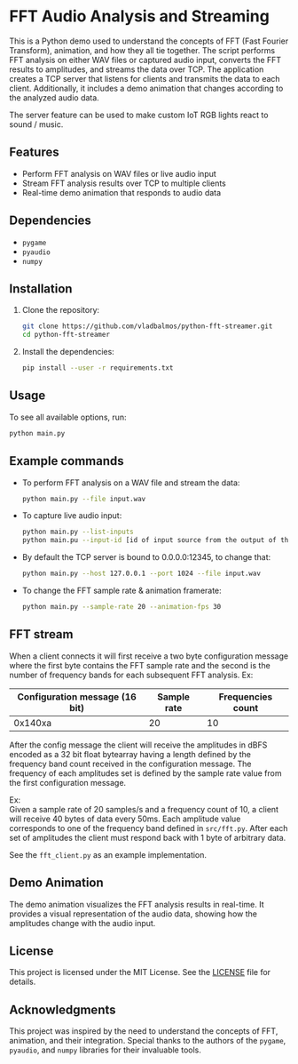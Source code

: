 # FFT Audio Analysis and Streaming

This is a Python demo used to understand the concepts of FFT (Fast Fourier Transform), animation, and how they all tie together. The script performs FFT analysis on either WAV files or captured audio input, converts the FFT results to amplitudes, and streams the data over TCP. The application creates a TCP server that listens for clients and transmits the data to each client. Additionally, it includes a demo animation that changes according to the analyzed audio data.

The server feature can be used to make custom IoT RGB lights react to sound / music.

## Features

- Perform FFT analysis on WAV files or live audio input
- Stream FFT analysis results over TCP to multiple clients
- Real-time demo animation that responds to audio data

## Dependencies

- `pygame`
- `pyaudio`
- `numpy`

## Installation

1. Clone the repository:
    ```sh
    git clone https://github.com/vladbalmos/python-fft-streamer.git
    cd python-fft-streamer
    ```

2. Install the dependencies:
    ```sh
    pip install --user -r requirements.txt
    ```

## Usage

To see all available options, run:
```sh
python main.py
```

## Example commands

- To perform FFT analysis on a WAV file and stream the data:
    ```sh
    python main.py --file input.wav
    ```
    
- To capture live audio input:
    ```sh
    python main.py --list-inputs
    python main.pu --input-id [id of input source from the output of the previous command]
    ```
    
- By default the TCP server is bound to 0.0.0.0:12345, to change that:
    ```sh
    python main.py --host 127.0.0.1 --port 1024 --file input.wav
    ```
    
- To change the FFT sample rate & animation framerate:
    ```sh
    python main.py --sample-rate 20 --animation-fps 30
    ```
    
## FFT stream

When a client connects it will first receive a two byte configuration message where the first byte contains the FFT sample rate and the second is the number of frequency bands for each subsequent FFT analysis. Ex:

Configuration message (16 bit) |  Sample rate | Frequencies count |
-------------------------------|--------------|-------------------|
0x140xa            |     20       |       10          |

After the config message the client will receive the amplitudes in dBFS encoded as a 32 bit float bytearray having a length defined by the frequency band count received in the configuration message. The frequency of each amplitudes set is defined by the sample rate value from the first configuration message.

Ex:   
Given a sample rate of 20 samples/s and a frequency count of 10, a client will receive 40 bytes of data every 50ms. Each amplitude value corresponds to one of the frequency band defined in `src/fft.py`. After each set of amplitudes the client must respond back with 1 byte of arbitrary data.
    
See the `fft_client.py` as an example implementation.
        

## Demo Animation

The demo animation visualizes the FFT analysis results in real-time. It provides a visual representation of the audio data, showing how the amplitudes change with the audio input.

## License

This project is licensed under the MIT License. See the [LICENSE](LICENSE) file for details.

## Acknowledgments

This project was inspired by the need to understand the concepts of FFT, animation, and their integration. Special thanks to the authors of the `pygame`, `pyaudio`, and `numpy` libraries for their invaluable tools.
